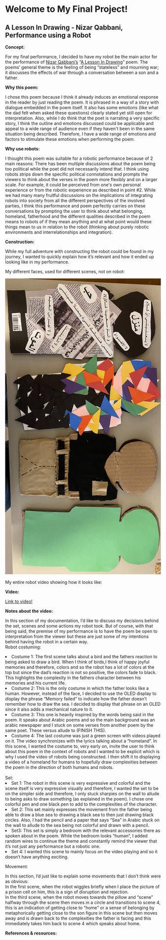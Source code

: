# Welcome to My Final Project! 
## A Lesson In Drawing - Nizar Qabbani, Performance using a Robot 


**Concept:** 

For my final performance, I decided to have my robot be the main actor for the performance of [Nizar Qabbani’s](https://en.wikipedia.org/wiki/Nizar_Qabbani) “[A Lesson In Drawing](https://www.poemhunter.com/poem/a-lesson-in-drawing-2/)” poem. The poems’ general theme is the feeling of being “stateless” and mourning war; it discusses the effects of war through a conversation between a son and a father.

**Why this poem:** 

I chose this poem because I think it already induces an emotional response in the reader by just reading the poem. It is phrased in a way of a story with dialogue embedded in the poem itself. It also has some emotions (like what the dad felt when asked these questions) clearly stated yet still open for interpretation. Also, while I do think that the poet is narrating a very specific story, I think the outline and emotions discussed could be applicable and appeal to a wide range of audience even if they haven't been in the same situation being described. Therefore, I have a wide range of emotions and factors to stimulate these emotions when performing the poem. 

**Why use robots:**

I thought this poem was suitable for a robotic performance because of 2 main reasons: 
There has been multiple discussions about the poem being too political while the poet did not necessarily intend that. I think using robots strips down the specific political connotations and prompts the viewers to think about the verses in the poem more flexibly and on a larger scale. For example, it could be perceived from one's own personal experience or from the robotic experience as described in point #2. 
While we had many many fruitful discussions on the implications of integrating robots into society from all the different perspectives of the involved parties, I think this performance and poem perfectly carries on these conversations by prompting the user to think about what belonging, homeland, fatherhood and the different qualities described in the poem means to robots of if they mean anything and at what point would these things mean to us in relation to the robot (thinking about purely robotic environments and interrelationships and integration). 

**Construction:**

While my full adventure with constructing the robot could be found in my journey, I wanted to quickly explain how it’s relevant and how it ended up looking like in my performance.

My different faces, used for different scenes, not on robot: 

![](https://github.com/LiyanIbrahim/performingRobots/blob/master/FinalProject/decorate.png)

My entire robot video showing how it looks like: 

**Video:** 

[Link to video!](https://drive.google.com/drive/u/1/folders/1_jfa2tWy-ZXvGzQLXgmR8dDwSyROSSyw)

**Notes about the video:**

In this section of my documentation, I’d like to discuss my decisions behind the set, scenes and some actions my robot took. But of course, with that being said, the premise of my performance is to have the poem be open to interpretation from the viewer but these are just some of my intentions behind having the robot in a certain way. </br> 
Robot costuming:</br> 
<li> Costume 1: The first scene talks about a bird and the fathers reaction to being asked to draw a bird.  When I think of birds,I think of happy joyful memories and therefore, colors and so the robot has a lot of colors at the top but since the dad’s reaction is not so positive, the colors fade to black. This highlights the complexity in the fathers character between his memories and his current life.</li> 

<li> Costume 2: This is the only costume in which the father looks like a human. However, instead of the face, I decided to use the OLED display to display the phrase “Memory failed” to indicate how the father doesn’t remember how to draw the sea. I decided to display that phrase on an OLED since it also adds a mechanical nature to it. </li> 

<li> Costume 3: This one is heavily inspired by the words being said in the poem. It speaks about Arabic poems and so the main background was an arabic newspaper and I stuck on some verses from another poem by the same poet. These versus allude to (FINISH THIS). </li> 

<li> Costume 4: The last costume was just a green screen with videos played on it. The video synchronizes with the lyrics talking about a “homeland”. In this scene, I wanted the costume to, very early on, invite the user to think about this poem in the context of robots and I wanted to be explicit which is why I used the video of robots being constructed. I then shift it to displaying a video of a homeland for humans to hopefully draw complexities between the poem in the direction of both humans and robots. </li> 
</br> 
Set: 
<li> Set 1: The robot in this scene is very expressive and colorful and the scene itself is very expressive visually and therefore, I wanted the set to be on the simpler side and therefore, I only stuck sharpies on the wall to allude to being asks to draw something (as explained in the poem). I chose one colorful pen and one black pen to add to the complexities of the character.</li> 

<li> Set 2: This set mainly expresses the movement from the father being able to draw a blue sea to drawing a black sea to then just drawing black circles. Also, I had the pencil and a paper that says “Sea” in Arabic stuck on the wall to allude to the sea being not colorful and drawn with a pencil. </li> 

<li> Set3: This set is simply a bedroom with the relevant accessories there as spoken about in the poem. While the bedroom looks “human”, I added random wires to continue the theme and constantly remind the viewer that it’s not just any performance but a robotic one. </li> 

<li> Set 4: I wanted this scene to mainly focus on the video playing and so it doesn’t have anything exciting. </li>  

Movement: 

In this section, I’d just like to explain some movements that I don’t think were as obvious: </br>
In the first scene, when the robot wiggles briefly when I place the picture of a prison cell on him, this is a sign of disruption and rejection. </br>
In the third scene, when the robot moves towards the pillow and “scene” halfway through the scene then moves in a circle and transitions to scene 4, this is an indication of getting close to “home” or a sense of belonging by metaphorically getting close to the son figure in this scene but then moves away and is drawn back to the complexities the father is facing and this immediately takes him back to scene 4 which speaks about home. </br>


**References & resources:** 

